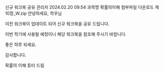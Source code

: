 신규 워크북 공유	관리자	2024.02.20 09:54
과목명	확률의이해
첨부파일 다운로드
제10장_W.zip
안녕하세요, 학우님



이전 워크북이 업데이트 되어 신규 워크북을 공유 드립니다. 

이번 학기에 사용될 예정이니 해당 워크북을 참조해 주시기 바랍니다.



좋은 하루 되세요.



감사합니다.

확률의 이해 튜터 드림